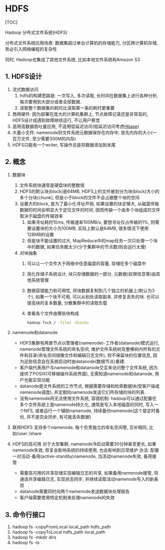 # HDFS

[TOC]

Hadoop 分布式文件系统(HDFS)

分布式文件系统应用场景: 数据集超过单台计算机的存储能力, 分区跨计算机存储, 势必引入网络编程的复杂性

同时, Hadoop也集成了其他文件系统, 比如本地文件系统和Amazon S3

## 1. HDFS设计

1. 流式数据访问
    1. hdfs的构建思路是: 一次写入, 多次读取, 长时间在数据集上进行各种分析, 每次要用到大部分或者全部数据.
    2. 读取整个数据集的耗时比读取第一条的耗时更重要
2. 商用硬件: 因为部署在庞大的计算机集群上, 节点故障记录还是非常高的, HDFS设计成遇到故障继续运行, 不让用户察觉
3. 适用高数据吞吐量应用, 不适用低延迟访问(低延迟访问考虑[Hbase](./hbase.md))
4. 大量小文件: namenode将文件系统元数据保存在内存中, 首先内存的大小(一百万文件, 至少需要300M的内存)
5. HDFS只能有一个writer, 写操作总是将数据添加到末尾

## 2. 概念

1. 数据块
    1. 文件系统块通常是硬盘块的整数倍
    2. HDFS的默认块(block)是64MB, HDFS上的文件被划分为块(block)大小的多个分块(chunk),  但是小于block的文件不会占据整个块的空间
    3. 设置大的block, 是为了最小化寻址开销, 如果设置的块足够大, 从磁盘传输数据的时间会明显大于定位文件的时间, 因而传输一个由多个块组成的文件取决于磁盘的传输效率
        1. 如果寻址耗时10ms, 传输速率100MB/s, 要想寻址仅占传输的1%, 则需要设置块的大小为100MB, 实际上默认是64MB, 很多情况下使用128MB的设置
        2. 但是块不能设置的过大, MapReduce中的map任务一次只处理一个块中的数据, 如果任务数太少(少于集群中的节点数)则会运行太慢)
    4. 对块抽象
        1. 可以让一个文件大于网络中任意磁盘的容量, 存储在多个磁盘中
        2. 简化存储子系统设计, 块只存储数据的一部分, 元数据(权限信息等)由其他系统管理
        3. 数据容错能力和可用性, 将块数据复制到几个独立的机器上(默认为3个), 如果一个块不可用, 可以从别处读取副本, 并修复丢失的块. 也可以提高块的复本数量, 分散集群中的读取负载
        4. 查看各个文件由哪些块构成

            ```bash
            hadoop fsck / -files -blocks
            ```

2. namenode和datanode
    - HDFS集群有两类节点以管理者(namenode)-工作者(datanode)模式运行, namenode管理文件系统的命名空间, 维护文件系统树及整棵树内所有的文件和目录(命名空间镜像文件和编辑日志文件), 但不保留块的位置信息, 因为这些信息会在系统启动时由datanode(数据节点)重建.
    - 客户端代表用户与namenode和datanode交互来访问整个文件系统, 因为提供了POSIX(可移植操作系统界面), 无需知道namenode和datanode, 用户也能实现功能
    - datanode是文件系统的工作节点, 根据需要存储和检索数据块(受客户端或namenode调度), 并定期向namenode发送它们所存储的块的列表.
    - 没有namenode将无法使用文件系统, 容错机制: hadoop可以通过配置在多个文件系统上是namenode持久化, 通常是写入本地磁盘的同时, 写入一个NFS, 或者运行一个辅助namenode, 持续备份namenode(这个是定时备份, 并不是完全同步, 有可能丢失数据)

3. 联邦HDFS
支持多个namenode, 每个负责独立的命名空间卷, 互补相同, 比如/user /share

4. HDFS的高可用
对于大型集群, namenode冷启动需要30分钟甚至更长, 如果namenode失效, 恢复会影响系统的持续使用, 也会影响到日常维护
    办法: 配置一对活动-备用(active-standby)namenode, 当活动namenode失效, 备用接管
    - 需要高可用的共享存储实现编辑日志的共享, 如果备用namenode接管, 将通读共享编辑日志, 实现状态同步, 并继续读取活动namenode写入的新条目
    - datanode需要同时向两个namenode发送数据块处理报告
    - 客户端需要使用特定机制来处理namenode的失效

## 3. 命令行接口

1. hadoop fs -copyFromLocal local_path hdfs_path
2. hadoop fs -copyToLocal hdfs_path local_path
3. hadoop fs -mkdir dirs
4. hadoop fs -ls
